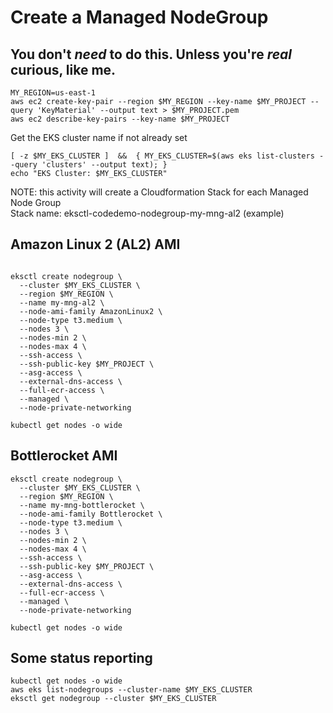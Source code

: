 # Create a Managed NodeGroup 

## You don't *need* to do this.  Unless you're *real* curious, like me.  
```
MY_REGION=us-east-1
aws ec2 create-key-pair --region $MY_REGION --key-name $MY_PROJECT --query 'KeyMaterial' --output text > $MY_PROJECT.pem
aws ec2 describe-key-pairs --key-name $MY_PROJECT 
```

Get the EKS cluster name if not already set
```
[ -z $MY_EKS_CLUSTER ]  &&  { MY_EKS_CLUSTER=$(aws eks list-clusters --query 'clusters' --output text); }
echo "EKS Cluster: $MY_EKS_CLUSTER"
```

NOTE: this activity will create a Cloudformation Stack for each Managed Node Group  
Stack name: eksctl-codedemo-nodegroup-my-mng-al2 (example)

## Amazon Linux 2 (AL2) AMI
```

eksctl create nodegroup \
  --cluster $MY_EKS_CLUSTER \
  --region $MY_REGION \
  --name my-mng-al2 \
  --node-ami-family AmazonLinux2 \
  --node-type t3.medium \
  --nodes 3 \
  --nodes-min 2 \
  --nodes-max 4 \
  --ssh-access \
  --ssh-public-key $MY_PROJECT \
  --asg-access \
  --external-dns-access \
  --full-ecr-access \
  --managed \
  --node-private-networking

kubectl get nodes -o wide
```

## Bottlerocket AMI
```
eksctl create nodegroup \
  --cluster $MY_EKS_CLUSTER \
  --region $MY_REGION \
  --name my-mng-bottlerocket \
  --node-ami-family Bottlerocket \
  --node-type t3.medium \
  --nodes 3 \
  --nodes-min 2 \
  --nodes-max 4 \
  --ssh-access \
  --ssh-public-key $MY_PROJECT \
  --asg-access \
  --external-dns-access \
  --full-ecr-access \
  --managed \
  --node-private-networking

kubectl get nodes -o wide
```

## Some status reporting
```
kubectl get nodes -o wide
aws eks list-nodegroups --cluster-name $MY_EKS_CLUSTER
eksctl get nodegroup --cluster $MY_EKS_CLUSTER
```
